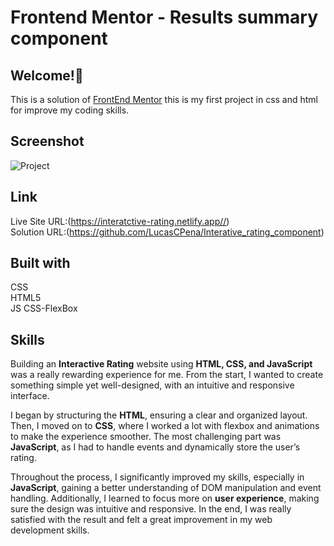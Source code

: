 # Frontend Mentor - Results summary component

## Welcome!👋
This is a solution of [FrontEnd Mentor](https://www.frontendmentor.io/challenges/interactive-rating-component-koxpeBUmI)  this is my first project in css and html for improve my coding skills.

## Screenshot
![Project]([https://github.com/LucasCPena/Results-summary-component/assets/79058932/1175a26b-9a67-4af1-ad0b-4ce462e06258](https://github.com/user-attachments/assets/57d22369-1f00-45a1-ac2d-806f75abf43e))

## Link
Live Site URL:(https://interatctive-rating.netlify.app//) <br/>
Solution URL:(https://github.com/LucasCPena/Interative_rating_component)

## Built with
CSS <br/>
HTML5<br/>
JS
CSS-FlexBox

## Skills

Building an **Interactive Rating** website using **HTML, CSS, and JavaScript** was a really rewarding experience for me. From the start, I wanted to create something simple yet well-designed, with an intuitive and responsive interface.  

I began by structuring the **HTML**, ensuring a clear and organized layout. Then, I moved on to **CSS**, where I worked a lot with flexbox and animations to make the experience smoother. The most challenging part was **JavaScript**, as I had to handle events and dynamically store the user’s rating.  

Throughout the process, I significantly improved my skills, especially in **JavaScript**, gaining a better understanding of DOM manipulation and event handling. Additionally, I learned to focus more on **user experience**, making sure the design was intuitive and responsive. In the end, I was really satisfied with the result and felt a great improvement in my web development skills.

